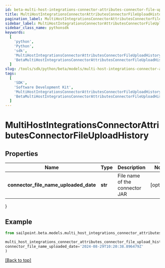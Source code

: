 ```yaml
---
id: beta-multi-host-integrations-connector-attributes-connector-file-upload-history
title: MultiHostIntegrationsConnectorAttributesConnectorFileUploadHistory
pagination_label: MultiHostIntegrationsConnectorAttributesConnectorFileUploadHistory
sidebar_label: MultiHostIntegrationsConnectorAttributesConnectorFileUploadHistory
sidebar_class_name: pythonsdk
keywords:
  [
    'python',
    'Python',
    'sdk',
    'MultiHostIntegrationsConnectorAttributesConnectorFileUploadHistory',
    'BetaMultiHostIntegrationsConnectorAttributesConnectorFileUploadHistory',
  ]
slug: /tools/sdk/python/beta/models/multi-host-integrations-connector-attributes-connector-file-upload-history
tags:
  [
    'SDK',
    'Software Development Kit',
    'MultiHostIntegrationsConnectorAttributesConnectorFileUploadHistory',
    'BetaMultiHostIntegrationsConnectorAttributesConnectorFileUploadHistory',
  ]
---
```


# MultiHostIntegrationsConnectorAttributesConnectorFileUploadHistory

## Properties

| Name | Type | Description | Notes |
| --- | --- | --- | --- |
| **connector_file_name_uploaded_date** | **str** | File name of the connector JAR | [optional] |

}

## Example

```python
from sailpoint.beta.models.multi_host_integrations_connector_attributes_connector_file_upload_history import MultiHostIntegrationsConnectorAttributesConnectorFileUploadHistory

multi_host_integrations_connector_attributes_connector_file_upload_history = MultiHostIntegrationsConnectorAttributesConnectorFileUploadHistory(
connector_file_name_uploaded_date='2024-08-29T10:20:38.896479Z'
)

```

[[Back to top]](#)
